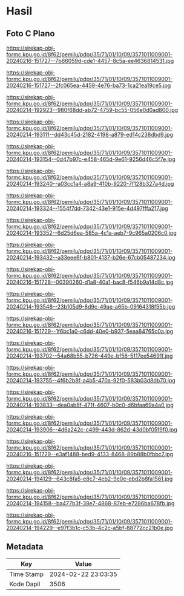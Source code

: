 # Hasil

## Foto C Plano

https://sirekap-obj-formc.kpu.go.id/8f62/pemilu/pdpr/35/71/01/10/09/3571011009001-20240216-151727--7b66059d-cde1-4457-8c5a-ee4636814531.jpg

https://sirekap-obj-formc.kpu.go.id/8f62/pemilu/pdpr/35/71/01/10/09/3571011009001-20240216-151727--2fc065ea-4459-4e76-ba73-1ca21ea19ce5.jpg

https://sirekap-obj-formc.kpu.go.id/8f62/pemilu/pdpr/35/71/01/10/09/3571011009001-20240214-192923--980f68dd-ab72-4759-bc55-056e0d0ad800.jpg

https://sirekap-obj-formc.kpu.go.id/8f62/pemilu/pdpr/35/71/01/10/09/3571011009001-20240214-193111--dd43c45d-2182-4198-a879-ed14c238dbd9.jpg

https://sirekap-obj-formc.kpu.go.id/8f62/pemilu/pdpr/35/71/01/10/09/3571011009001-20240214-193154--0d47b97c-e458-465d-9e61-9256d46c5f7e.jpg

https://sirekap-obj-formc.kpu.go.id/8f62/pemilu/pdpr/35/71/01/10/09/3571011009001-20240214-193240--a03cc1a4-a8a9-410b-9220-7f128b327a4d.jpg

https://sirekap-obj-formc.kpu.go.id/8f62/pemilu/pdpr/35/71/01/10/09/3571011009001-20240214-193324--1554f7dd-7342-43e1-915e-4d497fffa217.jpg

https://sirekap-obj-formc.kpu.go.id/8f62/pemilu/pdpr/35/71/01/10/09/3571011009001-20240214-193352--6d25d6ea-585a-4c1a-aeb7-9c965a0206c0.jpg

https://sirekap-obj-formc.kpu.go.id/8f62/pemilu/pdpr/35/71/01/10/09/3571011009001-20240214-193432--a33eee6f-b801-4137-b26e-67cb05487234.jpg

https://sirekap-obj-formc.kpu.go.id/8f62/pemilu/pdpr/35/71/01/10/09/3571011009001-20240216-151728--00390260-d1a8-40a1-bac8-f546b9a14d8c.jpg

https://sirekap-obj-formc.kpu.go.id/8f62/pemilu/pdpr/35/71/01/10/09/3571011009001-20240214-193548--23b105d9-8d9c-49ae-a65b-09164318f55b.jpg

https://sirekap-obj-formc.kpu.go.id/8f62/pemilu/pdpr/35/71/01/10/09/3571011009001-20240216-151729--1f6bc1a0-c6dd-40e0-b937-5eaa84765c0a.jpg

https://sirekap-obj-formc.kpu.go.id/8f62/pemilu/pdpr/35/71/01/10/09/3571011009001-20240214-193702--54a68b55-b726-449e-bf56-5117ee54691f.jpg

https://sirekap-obj-formc.kpu.go.id/8f62/pemilu/pdpr/35/71/01/10/09/3571011009001-20240214-193755--4f6b2b8f-a4b5-470a-92f0-583b03d8db70.jpg

https://sirekap-obj-formc.kpu.go.id/8f62/pemilu/pdpr/35/71/01/10/09/3571011009001-20240214-193833--dea0ab8f-471f-4607-b0c0-d6bfaa69a4a0.jpg

https://sirekap-obj-formc.kpu.go.id/8f62/pemilu/pdpr/35/71/01/10/09/3571011009001-20240214-193906--4d6a242c-c499-443d-862d-43d0bf05f9f0.jpg

https://sirekap-obj-formc.kpu.go.id/8f62/pemilu/pdpr/35/71/01/10/09/3571011009001-20240216-151729--e3af1488-bed9-4133-8468-89b88b0fbbc7.jpg

https://sirekap-obj-formc.kpu.go.id/8f62/pemilu/pdpr/35/71/01/10/09/3571011009001-20240214-194129--643c8fa5-e8c7-4eb2-9e0e-ebd2b8fa1561.jpg

https://sirekap-obj-formc.kpu.go.id/8f62/pemilu/pdpr/35/71/01/10/09/3571011009001-20240214-194158--ba477b3f-38e7-4868-87eb-e7286ba678fb.jpg

https://sirekap-obj-formc.kpu.go.id/8f62/pemilu/pdpr/35/71/01/10/09/3571011009001-20240214-194229--e97f3b1c-c53b-4c2c-a5bf-88772cc21b0e.jpg


## Metadata

| Key        | Value               |
| ---------- | ------------------- |
| Time Stamp | 2024-02-22 23:03:35 |
| Kode Dapil | 3506                |



